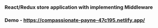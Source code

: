 ### React/Redux store application with implementing Middleware
### Demo - https://compassionate-payne-47c195.netlify.app/
